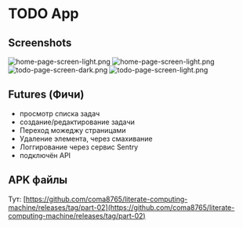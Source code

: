 # TODO App

## Screenshots
![home-page-screen-light.png](docs/images/home-page-screen-light.png)
![home-page-screen-light.png](docs/images/home-page-screen-dark.png)
![todo-page-screen-dark.png](docs/images/todo-page-screen-dark.png)
![todo-page-screen-light.png](docs/images/todo-page-screen-light.png)


## Futures (Фичи)
- просмотр списка задач
- создание/редактирование задачи
- Переход можеджу страницами
- Удаление элемента, через смахивание
- Логгирование через сервис Sentry
- подключён API

## APK файлы
Тут:
[https://github.com/coma8765/literate-computing-machine/releases/tag/part-02](https://github.com/coma8765/literate-computing-machine/releases/tag/part-02)
